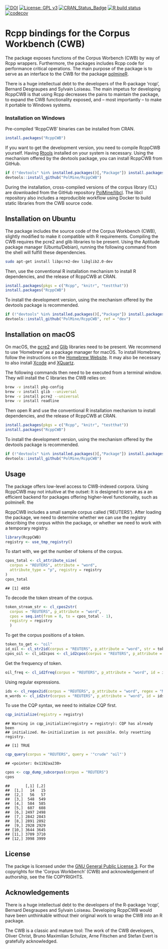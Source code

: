 
[![DOI](https://zenodo.org/badge/DOI/10.5281/zenodo.8104632.svg)](https://doi.org/10.5281/zenodo.8104632)
[![License: GPL
v3](http://img.shields.io/badge/License-GPLv3-blue.svg)](https://www.gnu.org/licenses/gpl-3.0)
[![CRAN_Status_Badge](http://www.r-pkg.org/badges/version/RcppCWB)](https://cran.r-project.org/package=RcppCWB)
[![R build
status](https://github.com/PolMine/RcppCWB/workflows/R-CMD-check/badge.svg)](https://github.com/PolMine/RcppCWB/actions)
[![codecov](https://codecov.io/gh/PolMine/RcppCWB/branch/master/graph/badge.svg)](https://app.codecov.io/gh/PolMine/RcppCWB)

# Rcpp bindings for the Corpus Workbench (CWB)

The package exposes functions of the Corpus Worbench (CWB) by way of
Rcpp wrappers. Furthermore, the packages includes Rcpp code for
performance critical operations. The main purpose of the package is to
serve as an interface to the CWB for the package
[polmineR](https://CRAN.R-project.org/package=RcppCWB).

There is a huge intellectual debt to the developers of the R-package
‘rcqp’, Bernard Desgraupes and Sylvain Loiseau. The main impetus for
developing RcppCWB is that using Rcpp decreases the pains to maintain
the package, to expand the CWB functionality exposed, and – most
importantly – to make it portable to Windows systems.

### Installation on Windows

Pre-compiled ‘RcppCWB’ binaries can be installed from CRAN.

``` r
install.packages("RcppCWB")
```

If you want to get the development version, you need to compile RcppCWB
yourself. Having
[Rtools](https://cran.r-project.org/bin/windows/Rtools/) installed on
your system is necessary. Using the mechanism offered by the devtools
package, you can install RcppCWB from GitHub.

``` r
if (!"devtools" %in% installed.packages()[,"Package"]) install.packages("devtools")
devtools::install_github("PolMine/RcppCWB")
```

During the installation, cross-compiled versions of the corpus library
(CL) are downloaded from the GitHub repository
[PolMine/libcl](https://github.com/PolMine/libcl). The libcl repository
also includes a reproducible workflow using Docker to build static
libraries from the CWB source code.

## Installation on Ubuntu

The package includes the source code of the Corpus Workbench (CWB),
slightly modified to make it compatible with R requirements. Compiling
the CWB requires the pcre2 and glib libraries to be present. Using the
Aptitude package manager (Ubuntu/Debian), running the following command
from the shell will fulfill these dependencies.

``` sh
sudo apt-get install libpcre2-dev libglib2.0-dev
```

Then, use the conventional R installation mechanism to install R
dependencies, and the release of RcppCWB at CRAN.

``` r
install.packages(pkgs = c("Rcpp", "knitr", "testthat"))
install.packages("RcppCWB")
```

To install the development version, using the mechanism offered by the
devtools package is recommended.

``` r
if (!"devtools" %in% installed.packages()[,"Package"]) install.packages("devtools")
devtools::install_github("PolMine/RcppCWB", ref = "dev")
```

## Installation on macOS

On macOS, the [pcre2](http://www.pcre.org/) and
[Glib](https://docs.gtk.org/glib) libraries need to be present. We
recommend to use ‘Homebrew’ as a package manager for macOS. To install
Homebrew, follow the instructions on the [Homebrew
Website](https://brew.sh/index_de.html). It may also be necessary to
also install [Xcode](https://developer.apple.com/xcode/) and
[XQuartz](https://www.xquartz.org).

The following commands then need to be executed from a terminal window.
They will install the C libraries the CWB relies on:

``` sh
brew -v install pkg-config
brew -v install glib --universal
brew -v install pcre2 --universal
brew -v install readline
```

Then open R and use the conventional R installation mechanism to install
dependencies, and the release of RcppCWB at CRAN.

``` r
install.packages(pkgs = c("Rcpp", "knitr", "testthat"))
install.packages("RcppCWB")
```

To install the development version, using the mechanism offered by the
devtools package is recommended.

``` r
if (!"devtools" %in% installed.packages()[,"Package"]) install.packages("devtools")
devtools::install_github("PolMine/RcppCWB")
```

## Usage

The package offers low-level access to CWB-indexed corpora. Using
RcppCWB may not intuitive at the outset: It is designed to serve as a an
efficient backend for packages offering higher-level functionality, such
as polmineR. the

RcppCWB includes a small sample corpus called (‘REUTERS’). After loading
the package, we need to determine whether we can use the registry
describing the corpus within the package, or whether we need to work
with a temporary registry.

``` r
library(RcppCWB)
registry <- use_tmp_registry()
```

To start with, we get the number of tokens of the corpus.

``` r
cpos_total <- cl_attribute_size(
  corpus = "REUTERS", attribute = "word",
  attribute_type = "p", registry = registry
)
cpos_total
```

    ## [1] 4050

To decode the token stream of the corpus.

``` r
token_stream_str <- cl_cpos2str(
  corpus = "REUTERS", p_attribute = "word",
  cpos = seq.int(from = 0, to = cpos_total - 1),
  registry = registry
  )
```

To get the corpus positions of a token.

``` r
token_to_get <- "oil"
id_oil <- cl_str2id(corpus = "REUTERS", p_attribute = "word", str = token_to_get, registry = registry)
cpos_oil <- cl_id2cpos <- cl_id2cpos(corpus = "REUTERS", p_attribute = "word", id = id_oil, registry = registry)
```

Get the frequency of token.

``` r
oil_freq <- cl_id2freq(corpus = "REUTERS", p_attribute = "word", id = id_oil, registry = registry)
```

Using regular expressions.

``` r
ids <- cl_regex2id(corpus = "REUTERS", p_attribute = "word", regex = "M.*", registry = registry)
m_words <- cl_id2str(corpus = "REUTERS", p_attribute = "word", id = ids, registry = registry)
```

To use the CQP syntax, we need to initialize CQP first.

``` r
cqp_initialize(registry = registry)
```

    ## Warning in cqp_initialize(registry = registry): CQP has already been
    ## initialized. Re-initialization is not possible. Only resetting registry.

    ## [1] TRUE

``` r
cqp_query(corpus = "REUTERS", query = '"crude" "oil"')
```

    ## <pointer: 0x1192aa230>

``` r
cpos <- cqp_dump_subcorpus(corpus = "REUTERS")
cpos
```

    ##       [,1] [,2]
    ##  [1,]   14   15
    ##  [2,]   56   57
    ##  [3,]  548  549
    ##  [4,]  584  585
    ##  [5,]  607  608
    ##  [6,] 2497 2498
    ##  [7,] 2842 2843
    ##  [8,] 2891 2892
    ##  [9,] 2928 2929
    ## [10,] 3644 3645
    ## [11,] 3709 3710
    ## [12,] 3998 3999

## License

The packge is licensed under the [GNU General Public License
3](https://www.gnu.org/licenses/gpl-3.0.de.html). For the copyrights for
the ‘Corpus Workbench’ (CWB) and acknowledgement of authorship, see the
file COPYRIGHTS.

## Acknowledgements

There is a huge intellectual debt to the developers of the R-package
‘rcqp’, Bernard Desgraupes and Sylvain Loiseau. Developing RcppCWB would
have been unthinkable without their original work to wrap the CWB into
an R package.

The CWB is a classic and mature tool: The work of the CWB developers,
Oliver Christ, Bruno Maximilian Schulze, Arne Fitschen and Stefan Evert
is gratefully acknowledged.
